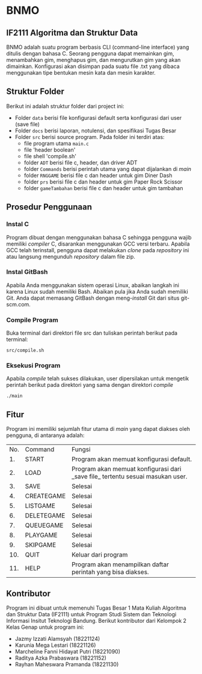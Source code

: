 # BNMO 
## IF2111 Algoritma dan Struktur Data 
BNMO adalah suatu program berbasis CLI (command-line interface) yang ditulis dengan bahasa C. Seorang pengguna dapat memainkan gim, menambahkan gim, menghapus gim, dan mengurutkan gim yang akan dimainkan. Konfigurasi akan disimpan pada suatu file .txt yang dibaca menggunakan tipe bentukan mesin kata dan mesin karakter. 

## Struktur Folder
Berikut ini adalah struktur folder dari project ini:
* Folder `data` berisi file konfigurasi default serta konfigurasi dari user (save file)
* Folder `docs` berisi laporan, notulensi, dan spesifikasi Tugas Besar
* Folder `src` berisi source program. Pada folder ini terdiri atas:
  * file program utama `main.c`
  * file 'header boolean'
  * file shell 'compile.sh'
  * folder `ADT` berisi file c, header, dan driver ADT
  * folder `Commands` berisi perintah utama yang dapat dijalankan di _main_
  * folder `RNGGAME` berisi file c dan header untuk gim Diner Dash
  * folder `prs` berisi file c dan header untuk gim Paper Rock Scissor
  * folder `gameTambahan` berisi file c dan header untuk gim tambahan

## Prosedur Penggunaan
### Instal C
Program dibuat dengan menggunakan bahasa C sehingga pengguna wajib memiliki _compiler_ C, disarankan menggunakan GCC versi terbaru. Apabila GCC telah terinstall, pengguna dapat melakukan _clone_ pada _repository_ ini atau langsung mengunduh _repository_ dalam file zip.

### Instal GitBash
Apabila Anda menggunakan sistem operasi Linux, abaikan langkah ini karena Linux sudah memiliki Bash. Abaikan pula jika Anda sudah memiliki Git. Anda dapat memasang GitBash dengan  meng-_install_ Git dari situs git-scm.com. 

### Compile Program
Buka terminal dari direktori file src dan tuliskan perintah berikut pada terminal:
```
src/compile.sh
```

### Eksekusi Program
Apabila _compile_ telah sukses dilakukan, user dipersilakan untuk mengetik perintah berikut pada direktori yang sama dengan direktori _compile_
```
./main
```

## Fitur
Program ini memiliki sejumlah fitur utama di _main_ yang dapat diakses oleh pengguna, di antaranya adalah:
<table>
<tr><td>No.</td><td>Command</td><td>Fungsi</td></tr>
<tr><td>1.</td><td>START</td><td>Program akan memuat konfigurasi default.</td></tr>
<tr><td>2.</td><td>LOAD</td><td>Program akan memuat konfigurasi dari _save file_ tertentu sesuai masukan user.
</td></tr>
<tr><td>3.</td><td>SAVE</td><td>Selesai</td></tr>
<tr><td>4.</td><td>CREATEGAME</td><td>Selesai</td></tr>
<tr><td>5.</td><td>LISTGAME</td><td>Selesai</td></tr>
<tr><td>6.</td><td>DELETEGAME</td><td>Selesai</td></tr>
<tr><td>7.</td><td>QUEUEGAME</td><td>Selesai</td></tr>
<tr><td>8.</td><td>PLAYGAME</td><td>Selesai</td></tr>
<tr><td>9.</td><td>SKIPGAME</td><td>Selesai</td></tr>
<tr><td>10.</td><td>QUIT</td><td>Keluar dari program</td></tr>
<tr><td>11.</td><td>HELP</td><td>Program akan menampilkan daftar perintah yang bisa diakses.
</td></tr>

</table>

## Kontributor
Program ini dibuat untuk memenuhi Tugas Besar 1 Mata Kuliah Algoritma dan Struktur Data (IF2111) untuk Program Studi Sistem dan Teknologi Informasi Insitut Teknologi Bandung. Berikut kontributor dari Kelompok 2 Kelas Genap untuk program ini:
* Jazmy Izzati Alamsyah (18221124)
* Karunia Mega Lestari (18221126)
* Marcheline Fanni Hidayat Putri (18221090)
* Raditya Azka Prabaswara (18221152)
* Rayhan Maheswara Pramanda (18221130)
